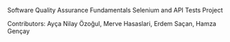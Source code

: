 Software Quality Assurance Fundamentals
Selenium and API Tests Project

Contributors: Ayça Nilay Özoğul, Merve Hasaslari, Erdem Saçan, Hamza Gençay

